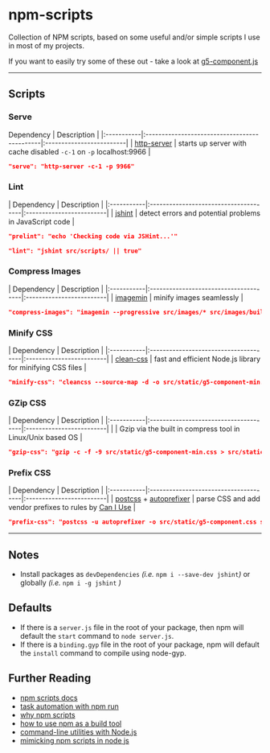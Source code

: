 # npm-scripts

Collection of NPM scripts, based on some useful and/or simple scripts I use in most of my projects.

If you want to easily try some of these out - take a look at [g5-component.js](https://github.com/MajorLeagueBaseball/g5-component)

---

## Scripts

### Serve

Dependency                                                  | Description              |
|:-----------|:---------------------------------------------|:-------------------------|
| [http-server](https://www.npmjs.com/package/http-server)  | starts up server with cache disabled `-c-1` on `-p` localhost:9966 |

```json
"serve": "http-server -c-1 -p 9966"
```

### Lint

| Dependency                                         | Description              |
|:-----------|:--------------------------------------|:-------------------------|
| [jshint](https://www.npmjs.com/package/jshint) | detect errors and potential problems in JavaScript code |

```json
"prelint": "echo 'Checking code via JSHint...'"
```

```json
"lint": "jshint src/scripts/ || true"
```

### Compress Images

| Dependency                                         | Description              |
|:-----------|:--------------------------------------|:-------------------------|
| [imagemin](https://www.npmjs.com/package/imagemin) | minify images seamlessly |

```json
"compress-images": "imagemin --progressive src/images/* src/images/build"
```

### Minify CSS

| Dependency                                         | Description              |
|:-----------|:--------------------------------------|:-------------------------|
| [clean-css](https://www.npmjs.com/package/clean-css) | fast and efficient Node.js library for minifying CSS files |

```json
"minify-css": "cleancss --source-map -d -o src/static/g5-component-min.css src/static/g5-component.css"
```

### GZip CSS

| Dependency                                         | Description              |
|:-----------|:--------------------------------------|:-------------------------|
|  | Gzip via the built in compress tool in Linux/Unix based OS |

```json
"gzip-css": "gzip -c -f -9 src/static/g5-component-min.css > src/static/g5-component-min.css.gz"
```

### Prefix CSS

| Dependency                                         | Description              |
|:-----------|:--------------------------------------|:-------------------------|
| [postcss](https://www.npmjs.com/package/postcss) + [autoprefixer](https://github.com/postcss/autoprefixer) | parse CSS and add vendor prefixes to rules by [Can I Use](http://caniuse.com/) |

```json
"prefix-css": "postcss -u autoprefixer -o src/static/g5-component.css src/static/g5-component.css"
```

---

## Notes

* Install packages as `devDependencies` _(i.e._ `npm i --save-dev jshint`_)_ or globally _(i.e._ `npm i -g jshint` _)_

## Defaults

* If there is a `server.js` file in the root of your package, then npm will default the `start` command to `node server.js`.
* If there is a `binding.gyp` file in the root of your package, npm will default the `install` command to compile using node-gyp.

## Further Reading

* [npm scripts docs](https://docs.npmjs.com/misc/scripts)
* [task automation with npm run](http://substack.net/task_automation_with_npm_run)
* [why npm scripts](https://css-tricks.com/why-npm-scripts/)
* [how to use npm as a build tool](http://blog.keithcirkel.co.uk/how-to-use-npm-as-a-build-tool/)
* [command-line utilities with Node.js](http://cruft.io/posts/node-command-line-utilities/)
* [mimicking npm scripts in node js](https://www.nczonline.net/blog/2016/03/mimicking-npm-script-in-node-js/)
